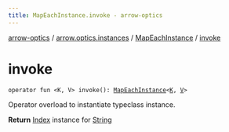 ```yaml
---
title: MapEachInstance.invoke - arrow-optics
---
```


[arrow-optics](../../index.html) / [arrow.optics.instances](../index.html) / [MapEachInstance](index.html) / [invoke](./invoke.html)

# invoke

`operator fun <K, V> invoke(): `[`MapEachInstance`](index.html)`<`[`K`](invoke.html#K)`, `[`V`](invoke.html#V)`>`

Operator overload to instantiate typeclass instance.

**Return**
[Index](../../arrow.optics.typeclasses/-index/index.html) instance for [String](https://kotlinlang.org/api/latest/jvm/stdlib/kotlin/-string/index.html)

